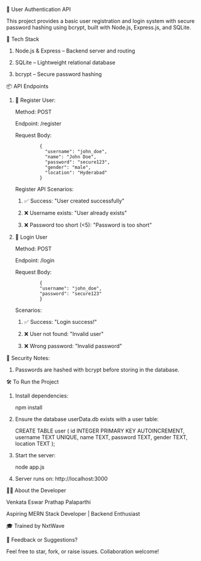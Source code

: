 🔐 User Authentication API

This project provides a basic user registration and login system with secure password hashing using bcrypt, built with Node.js, Express.js, and SQLite.

📁 Tech Stack

1. Node.js & Express – Backend server and routing

2. SQLite – Lightweight relational database

3. bcrypt – Secure password hashing

📦 API Endpoints

1. 🚀 Register User:
   
    Method: POST
    
    Endpoint: /register
    
    Request Body:
    
                {
                  "username": "john_doe",
                  "name": "John Doe",
                  "password": "secure123",
                  "gender": "male",
                  "location": "Hyderabad"
                }
    Register API Scenarios:
    
    1. ✅ Success: "User created successfully"
    
    2. ❌ Username exists: "User already exists"
    
    3. ❌ Password too short (<5): "Password is too short"



2. 🔑 Login User
   
    Method: POST
    
    Endpoint: /login
    
    Request Body:
  
                {
                "username": "john_doe",
                "password": "secure123"
                }
  
    Scenarios:
  
    1. ✅ Success: "Login success!"
    
    2. ❌ User not found: "Invalid user"
    
    3. ❌ Wrong password: "Invalid password"

🔐 Security Notes: 

1. Passwords are hashed with bcrypt before storing in the database.

🛠️ To Run the Project

1. Install dependencies:

   npm install

2. Ensure the database userData.db exists with a user table:

   CREATE TABLE user (
   id INTEGER PRIMARY KEY AUTOINCREMENT,
   username TEXT UNIQUE,
   name TEXT,
   password TEXT,
   gender TEXT,
   location TEXT
   );

3. Start the server:

   node app.js

4. Server runs on: http://localhost:3000

🙋‍♂️ About the Developer

Venkata Eswar Prathap Palaparthi

Aspiring MERN Stack Developer | Backend Enthusiast

🎓 Trained by NxtWave

💬 Feedback or Suggestions?

Feel free to star, fork, or raise issues. Collaboration welcome!
